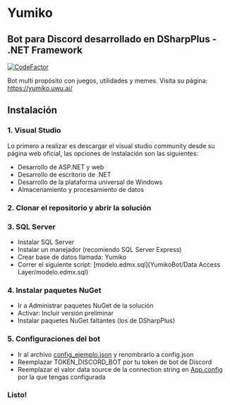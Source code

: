 # Yumiko
## Bot para Discord desarrollado en DSharpPlus - .NET Framework 
[![CodeFactor](https://www.codefactor.io/repository/github/nai98x/yumiko/badge?s=92181f030fc6101fb54afa74167809713aa4d060)](https://www.codefactor.io/repository/github/nai98x/yumiko)

Bot multi propósito con juegos, utilidades y memes. Visita su página: https://yumiko.uwu.ai/

## Instalación

### 1. Visual Studio
Lo primero a realizar es descargar el visual studio community desde su página web oficial, las opciones de instalación son las siguientes:
- Desarrollo de ASP.NET y web
- Desarrollo de escritorio de .NET
- Desarrollo de la plataforma universal de Windows
- Almacenamiento y procesamiento de datos

### 2. Clonar el repositorio y abrir la solución

### 3. SQL Server
- Instalar SQL Server
- Instalar un manejador (recomiendo SQL Server Express)
- Crear base de datos llamada: Yumiko
- Correr el siguiente script: [modelo.edmx.sql](YumikoBot/Data Access Layer/modelo.edmx.sql)

### 4. Instalar paquetes NuGet
- Ir a Administrar paquetes NuGet de la solución
- Activar: Incluir versión preliminar
- Instalar paquetes NuGet faltantes (los de DSharpPlus)

### 5. Configuraciones del bot
- Ir al archivo [config_ejemplo.json](YumikoBot/config_ejemplo.json) y renombrarlo a config.json
- Reemplazar TOKEN_DISCORD_BOT por tu token de bot de Discord
- Reemplazar el valor data source de la connection string en [App.config](YumikoBot/App.config) por la que tengas configurada

### Listo!
